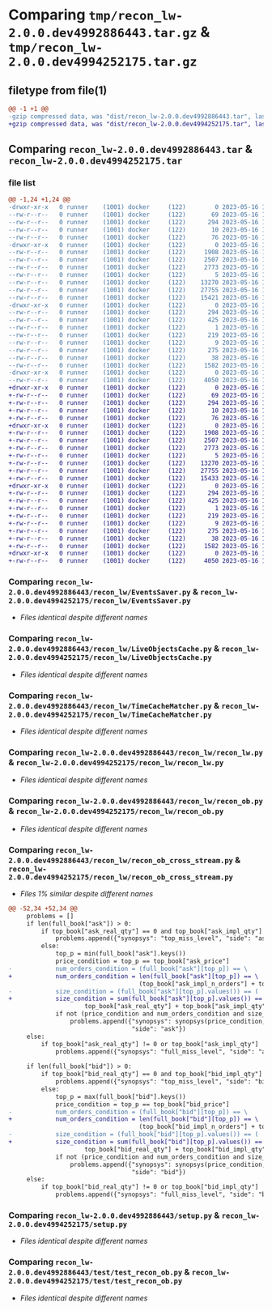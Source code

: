 # Comparing `tmp/recon_lw-2.0.0.dev4992886443.tar.gz` & `tmp/recon_lw-2.0.0.dev4994252175.tar.gz`

## filetype from file(1)

```diff
@@ -1 +1 @@
-gzip compressed data, was "dist/recon_lw-2.0.0.dev4992886443.tar", last modified: Tue May 16 14:03:50 2023, max compression
+gzip compressed data, was "dist/recon_lw-2.0.0.dev4994252175.tar", last modified: Tue May 16 16:12:58 2023, max compression
```

## Comparing `recon_lw-2.0.0.dev4992886443.tar` & `recon_lw-2.0.0.dev4994252175.tar`

### file list

```diff
@@ -1,24 +1,24 @@
-drwxr-xr-x   0 runner    (1001) docker     (122)        0 2023-05-16 14:03:50.000000 recon_lw-2.0.0.dev4992886443/
--rw-r--r--   0 runner    (1001) docker     (122)       69 2023-05-16 14:03:18.000000 recon_lw-2.0.0.dev4992886443/MANIFEST.in
--rw-r--r--   0 runner    (1001) docker     (122)      294 2023-05-16 14:03:50.000000 recon_lw-2.0.0.dev4992886443/PKG-INFO
--rw-r--r--   0 runner    (1001) docker     (122)       10 2023-05-16 14:03:18.000000 recon_lw-2.0.0.dev4992886443/README.md
--rw-r--r--   0 runner    (1001) docker     (122)       76 2023-05-16 14:03:26.000000 recon_lw-2.0.0.dev4992886443/package_info.json
-drwxr-xr-x   0 runner    (1001) docker     (122)        0 2023-05-16 14:03:50.000000 recon_lw-2.0.0.dev4992886443/recon_lw/
--rw-r--r--   0 runner    (1001) docker     (122)     1908 2023-05-16 14:03:18.000000 recon_lw-2.0.0.dev4992886443/recon_lw/EventsSaver.py
--rw-r--r--   0 runner    (1001) docker     (122)     2507 2023-05-16 14:03:18.000000 recon_lw-2.0.0.dev4992886443/recon_lw/LiveObjectsCache.py
--rw-r--r--   0 runner    (1001) docker     (122)     2773 2023-05-16 14:03:18.000000 recon_lw-2.0.0.dev4992886443/recon_lw/TimeCacheMatcher.py
--rw-r--r--   0 runner    (1001) docker     (122)        5 2023-05-16 14:03:18.000000 recon_lw-2.0.0.dev4992886443/recon_lw/__init__.py
--rw-r--r--   0 runner    (1001) docker     (122)    13270 2023-05-16 14:03:18.000000 recon_lw-2.0.0.dev4992886443/recon_lw/recon_lw.py
--rw-r--r--   0 runner    (1001) docker     (122)    27755 2023-05-16 14:03:18.000000 recon_lw-2.0.0.dev4992886443/recon_lw/recon_ob.py
--rw-r--r--   0 runner    (1001) docker     (122)    15421 2023-05-16 14:03:18.000000 recon_lw-2.0.0.dev4992886443/recon_lw/recon_ob_cross_stream.py
-drwxr-xr-x   0 runner    (1001) docker     (122)        0 2023-05-16 14:03:50.000000 recon_lw-2.0.0.dev4992886443/recon_lw.egg-info/
--rw-r--r--   0 runner    (1001) docker     (122)      294 2023-05-16 14:03:50.000000 recon_lw-2.0.0.dev4992886443/recon_lw.egg-info/PKG-INFO
--rw-r--r--   0 runner    (1001) docker     (122)      425 2023-05-16 14:03:50.000000 recon_lw-2.0.0.dev4992886443/recon_lw.egg-info/SOURCES.txt
--rw-r--r--   0 runner    (1001) docker     (122)        1 2023-05-16 14:03:50.000000 recon_lw-2.0.0.dev4992886443/recon_lw.egg-info/dependency_links.txt
--rw-r--r--   0 runner    (1001) docker     (122)      219 2023-05-16 14:03:50.000000 recon_lw-2.0.0.dev4992886443/recon_lw.egg-info/requires.txt
--rw-r--r--   0 runner    (1001) docker     (122)        9 2023-05-16 14:03:50.000000 recon_lw-2.0.0.dev4992886443/recon_lw.egg-info/top_level.txt
--rw-r--r--   0 runner    (1001) docker     (122)      275 2023-05-16 14:03:18.000000 recon_lw-2.0.0.dev4992886443/requirements.txt
--rw-r--r--   0 runner    (1001) docker     (122)       38 2023-05-16 14:03:50.000000 recon_lw-2.0.0.dev4992886443/setup.cfg
--rw-r--r--   0 runner    (1001) docker     (122)     1582 2023-05-16 14:03:18.000000 recon_lw-2.0.0.dev4992886443/setup.py
-drwxr-xr-x   0 runner    (1001) docker     (122)        0 2023-05-16 14:03:50.000000 recon_lw-2.0.0.dev4992886443/test/
--rw-r--r--   0 runner    (1001) docker     (122)     4050 2023-05-16 14:03:18.000000 recon_lw-2.0.0.dev4992886443/test/test_recon_ob.py
+drwxr-xr-x   0 runner    (1001) docker     (122)        0 2023-05-16 16:12:58.000000 recon_lw-2.0.0.dev4994252175/
+-rw-r--r--   0 runner    (1001) docker     (122)       69 2023-05-16 16:12:34.000000 recon_lw-2.0.0.dev4994252175/MANIFEST.in
+-rw-r--r--   0 runner    (1001) docker     (122)      294 2023-05-16 16:12:58.000000 recon_lw-2.0.0.dev4994252175/PKG-INFO
+-rw-r--r--   0 runner    (1001) docker     (122)       10 2023-05-16 16:12:34.000000 recon_lw-2.0.0.dev4994252175/README.md
+-rw-r--r--   0 runner    (1001) docker     (122)       76 2023-05-16 16:12:40.000000 recon_lw-2.0.0.dev4994252175/package_info.json
+drwxr-xr-x   0 runner    (1001) docker     (122)        0 2023-05-16 16:12:58.000000 recon_lw-2.0.0.dev4994252175/recon_lw/
+-rw-r--r--   0 runner    (1001) docker     (122)     1908 2023-05-16 16:12:34.000000 recon_lw-2.0.0.dev4994252175/recon_lw/EventsSaver.py
+-rw-r--r--   0 runner    (1001) docker     (122)     2507 2023-05-16 16:12:34.000000 recon_lw-2.0.0.dev4994252175/recon_lw/LiveObjectsCache.py
+-rw-r--r--   0 runner    (1001) docker     (122)     2773 2023-05-16 16:12:34.000000 recon_lw-2.0.0.dev4994252175/recon_lw/TimeCacheMatcher.py
+-rw-r--r--   0 runner    (1001) docker     (122)        5 2023-05-16 16:12:34.000000 recon_lw-2.0.0.dev4994252175/recon_lw/__init__.py
+-rw-r--r--   0 runner    (1001) docker     (122)    13270 2023-05-16 16:12:34.000000 recon_lw-2.0.0.dev4994252175/recon_lw/recon_lw.py
+-rw-r--r--   0 runner    (1001) docker     (122)    27755 2023-05-16 16:12:34.000000 recon_lw-2.0.0.dev4994252175/recon_lw/recon_ob.py
+-rw-r--r--   0 runner    (1001) docker     (122)    15433 2023-05-16 16:12:34.000000 recon_lw-2.0.0.dev4994252175/recon_lw/recon_ob_cross_stream.py
+drwxr-xr-x   0 runner    (1001) docker     (122)        0 2023-05-16 16:12:58.000000 recon_lw-2.0.0.dev4994252175/recon_lw.egg-info/
+-rw-r--r--   0 runner    (1001) docker     (122)      294 2023-05-16 16:12:58.000000 recon_lw-2.0.0.dev4994252175/recon_lw.egg-info/PKG-INFO
+-rw-r--r--   0 runner    (1001) docker     (122)      425 2023-05-16 16:12:58.000000 recon_lw-2.0.0.dev4994252175/recon_lw.egg-info/SOURCES.txt
+-rw-r--r--   0 runner    (1001) docker     (122)        1 2023-05-16 16:12:58.000000 recon_lw-2.0.0.dev4994252175/recon_lw.egg-info/dependency_links.txt
+-rw-r--r--   0 runner    (1001) docker     (122)      219 2023-05-16 16:12:58.000000 recon_lw-2.0.0.dev4994252175/recon_lw.egg-info/requires.txt
+-rw-r--r--   0 runner    (1001) docker     (122)        9 2023-05-16 16:12:58.000000 recon_lw-2.0.0.dev4994252175/recon_lw.egg-info/top_level.txt
+-rw-r--r--   0 runner    (1001) docker     (122)      275 2023-05-16 16:12:34.000000 recon_lw-2.0.0.dev4994252175/requirements.txt
+-rw-r--r--   0 runner    (1001) docker     (122)       38 2023-05-16 16:12:58.000000 recon_lw-2.0.0.dev4994252175/setup.cfg
+-rw-r--r--   0 runner    (1001) docker     (122)     1582 2023-05-16 16:12:34.000000 recon_lw-2.0.0.dev4994252175/setup.py
+drwxr-xr-x   0 runner    (1001) docker     (122)        0 2023-05-16 16:12:58.000000 recon_lw-2.0.0.dev4994252175/test/
+-rw-r--r--   0 runner    (1001) docker     (122)     4050 2023-05-16 16:12:34.000000 recon_lw-2.0.0.dev4994252175/test/test_recon_ob.py
```

### Comparing `recon_lw-2.0.0.dev4992886443/recon_lw/EventsSaver.py` & `recon_lw-2.0.0.dev4994252175/recon_lw/EventsSaver.py`

 * *Files identical despite different names*

### Comparing `recon_lw-2.0.0.dev4992886443/recon_lw/LiveObjectsCache.py` & `recon_lw-2.0.0.dev4994252175/recon_lw/LiveObjectsCache.py`

 * *Files identical despite different names*

### Comparing `recon_lw-2.0.0.dev4992886443/recon_lw/TimeCacheMatcher.py` & `recon_lw-2.0.0.dev4994252175/recon_lw/TimeCacheMatcher.py`

 * *Files identical despite different names*

### Comparing `recon_lw-2.0.0.dev4992886443/recon_lw/recon_lw.py` & `recon_lw-2.0.0.dev4994252175/recon_lw/recon_lw.py`

 * *Files identical despite different names*

### Comparing `recon_lw-2.0.0.dev4992886443/recon_lw/recon_ob.py` & `recon_lw-2.0.0.dev4994252175/recon_lw/recon_ob.py`

 * *Files identical despite different names*

### Comparing `recon_lw-2.0.0.dev4992886443/recon_lw/recon_ob_cross_stream.py` & `recon_lw-2.0.0.dev4994252175/recon_lw/recon_ob_cross_stream.py`

 * *Files 1% similar despite different names*

```diff
@@ -52,34 +52,34 @@
     problems = []
     if len(full_book["ask"]) > 0:
         if top_book["ask_real_qty"] == 0 and top_book["ask_impl_qty"] == 0:
             problems.append({"synopsys": "top_miss_level", "side": "ask"})
         else:
             top_p = min(full_book["ask"].keys())
             price_condition = top_p == top_book["ask_price"]
-            num_orders_condition = (full_book["ask"][top_p]) == \
+            num_orders_condition = len(full_book["ask"][top_p]) == \
                                    (top_book["ask_impl_n_orders"] + top_book["ask_real_n_orders"])
-            size_condition = (full_book["ask"][top_p].values()) == (
+            size_condition = sum(full_book["ask"][top_p].values()) == (
                     top_book["ask_real_qty"] + top_book["ask_impl_qty"])
             if not (price_condition and num_orders_condition and size_condition):
                 problems.append({"synopsys": synopsys(price_condition, num_orders_condition, size_condition),
                                  "side": "ask"})
     else:
         if top_book["ask_real_qty"] != 0 or top_book["ask_impl_qty"] != 0:
             problems.append({"synopsys": "full_miss_level", "side": "ask"})
 
     if len(full_book["bid"]) > 0:
         if top_book["bid_real_qty"] == 0 and top_book["bid_impl_qty"] == 0:
             problems.append({"synopsys": "top_miss_level", "side": "bid"})
         else:
             top_p = max(full_book["bid"].keys())
             price_condition = top_p == top_book["bid_price"]
-            num_orders_condition = (full_book["bid"][top_p]) == \
+            num_orders_condition = len(full_book["bid"][top_p]) == \
                                    (top_book["bid_impl_n_orders"] + top_book["bid_real_n_orders"])
-            size_condition = (full_book["bid"][top_p].values()) == (
+            size_condition = sum(full_book["bid"][top_p].values()) == (
                     top_book["bid_real_qty"] + top_book["bid_impl_qty"])
             if not (price_condition and num_orders_condition and size_condition):
                 problems.append({"synopsys": synopsys(price_condition, num_orders_condition, size_condition),
                                  "side": "bid"})
     else:
         if top_book["bid_real_qty"] != 0 or top_book["bid_impl_qty"] != 0:
             problems.append({"synopsys": "full_miss_level", "side": "bid"})
```

### Comparing `recon_lw-2.0.0.dev4992886443/setup.py` & `recon_lw-2.0.0.dev4994252175/setup.py`

 * *Files identical despite different names*

### Comparing `recon_lw-2.0.0.dev4992886443/test/test_recon_ob.py` & `recon_lw-2.0.0.dev4994252175/test/test_recon_ob.py`

 * *Files identical despite different names*

